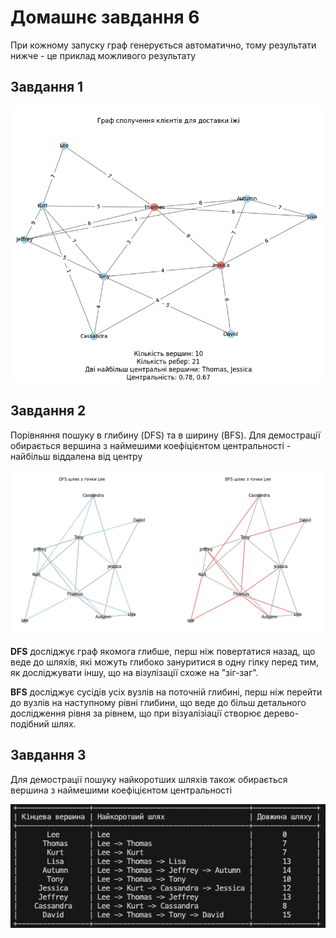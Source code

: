 # Домашнє завдання 6

При кожному запуску граф генерується автоматично, тому результати нижче - це приклад можливого результату

## Завдання 1

![media/task_1.png](/media/task_1.png)


## Завдання 2
Порівняння пошуку в глибину (DFS) та в ширину (BFS).
Для демострації обирається вершина з наймешими коефіцієнтом центральності - найбільш віддалена від центру

![media/task_2.png](/media/task_2.png)


**DFS** досліджує граф якомога глибше, перш ніж повертатися назад, що веде до шляхів, які можуть глибоко зануритися в одну гілку перед тим, як досліджувати іншу, що на візулізації схоже на "зіг-заг".

**BFS** досліджує сусідів усіх вузлів на поточній глибині, перш ніж перейти до вузлів на наступному рівні глибини, що веде до більш детального дослідження рівня за рівнем, що при візуалізіації створює дерево-подібний шлях.


## Завдання 3
Для демострації пошуку найкоротших шляхів також обирається вершина з наймешими коефіцієнтом центральності

![media/task_3.png](/media/task_3.png)